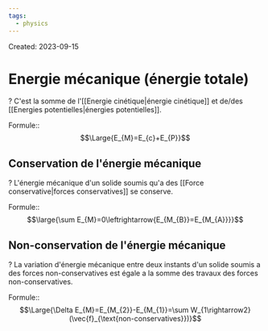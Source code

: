 ```yaml
---
tags:
  - physics
---
```

Created: 2023-09-15

# Energie mécanique (énergie totale)
?
C'est la somme de l'[[Energie cinétique|énergie cinétique]] et de/des [[Energies potentielles|énergies potentielles]].
<!--SR:!2023-10-19,8,210-->

Formule::$$\Large{E_{M}=E_{c}+E_{P}}$$
<!--SR:!2023-11-29,46,250-->

## Conservation de l'énergie mécanique
?
L'énergie mécanique d'un solide soumis qu'a des [[Force conservative|forces conservatives]] se conserve.
<!--SR:!2023-10-24,9,150-->

Formule::$$\large{\sum E_{M}=0\leftrightarrow{E_{M_{B}}=E_{M_{A}}}}$$
<!--SR:!2023-10-20,23,250-->

## Non-conservation de l'énergie mécanique
?
La variation d'énergie mécanique entre deux instants d'un solide soumis a des forces non-conservatives est égale a la somme des travaux des forces non-conservatives.
<!--SR:!2023-10-25,10,157-->

Formule::$$\Large{\Delta E_{M}=E_{M_{2}}-E_{M_{1}}=\sum W_{1\rightarrow2}(\vec{f}_{\text{non-conservatives}})}$$
<!--SR:!2023-11-10,30,237-->